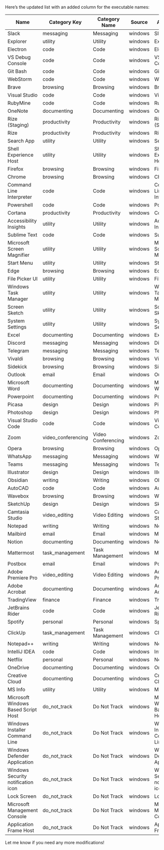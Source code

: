 


Here’s the updated list with an added column for the executable names:

| Name                                      | Category Key      | Category Name      | Source | App Name                             | EXE Name                        |
|-------------------------------------------|-------------------|--------------------|--------|--------------------------------------|---------------------------------|
| Slack                                     | messaging          | Messaging           | windows| Slack                                | Slack.exe                       |
| Explorer                                  | utility            | Utility             | windows| Explorer                             | explorer.exe                    |
| Electron                                  | code               | Code                | windows| Electron                             | Electron.exe                    |
| VS Debug Console                          | code               | Code                | windows| VS Debug Console                     | VSDebugConsole.exe              |
| Git Bash                                  | code               | Code                | windows| Git Bash                             | git-bash.exe                    |
| WebStorm                                  | code               | Code                | windows| WebStorm                             | webstorm.exe                    |
| Brave                                     | browsing           | Browsing            | windows| Brave                                | brave.exe                       |
| Visual Studio                             | code               | Code                | windows| Visual Studio                        | devenv.exe                      |
| RubyMine                                  | code               | Code                | windows| RubyMine                             | ruby_mine.exe                   |
| OneNote                                   | documenting        | Documenting         | windows| OneNote                              | onenote.exe                     |
| Rize (Staging)                            | productivity       | Productivity        | windows| Rize (Staging)                      | RizeStaging.exe                 |
| Rize                                      | productivity       | Productivity        | windows| Rize                                 | Rize.exe                        |
| Search App                                | utility            | Utility             | windows| Search App                           | SearchApp.exe                   |
| Shell Experience Host                     | utility            | Utility             | windows| Shell Experience Host                | ShellExperienceHost.exe          |
| Firefox                                   | browsing           | Browsing            | windows| Firefox                              | firefox.exe                     |
| Chrome                                    | browsing           | Browsing            | windows| Chrome                               | chrome.exe                      |
| Command Line Interpreter                  | code               | Code                | windows| Command Line Interpreter             | cmd.exe                         |
| Powershell                                | code               | Code                | windows| Powershell                           | powershell.exe                  |
| Cortana                                   | productivity       | Productivity        | windows| Cortana                              | Cortana.exe                     |
| Accessibility Insights                    | utility            | Utility             | windows| Accessibility Insights               | AccessibilityInsights.exe        |
| Sublime Text                              | code               | Code                | windows| Sublime Text                         | sublime_text.exe                |
| Microsoft Screen Magnifier                | utility            | Utility             | windows| Microsoft Screen Magnifier           | Magnifier.exe                   |
| Start Menu                                | utility            | Utility             | windows| Start Menu                           | StartMenu.exe                   |
| Edge                                      | browsing           | Browsing            | windows| Edge                                 | msedge.exe                      |
| File Picker UI                            | utility            | Utility             | windows| File Picker UI                       | FilePickerUI.exe                |
| Windows Task Manager                       | utility            | Utility             | windows| Windows Task Manager                  | taskmgr.exe                     |
| Screen Sketch                              | utility            | Utility             | windows| Screen Sketch                        | ScreenSketch.exe                |
| System Settings                           | utility            | Utility             | windows| System Settings                      | SystemSettings.exe              |
| Excel                                      | documenting        | Documenting         | windows| Excel                                | EXCEL.exe                       |
| Discord                                   | messaging          | Messaging           | windows| Discord                              | Discord.exe                     |
| Telegram                                  | messaging          | Messaging           | windows| Telegram                             | Telegram.exe                    |
| Vivaldi                                   | browsing           | Browsing            | windows| Vivaldi                              | vivaldi.exe                     |
| Sidekick                                  | browsing           | Browsing            | windows| Sidekick                             | Sidekick.exe                    |
| Outlook                                    | email              | Email               | windows| Outlook                              | outlook.exe                     |
| Microsoft Word                            | documenting        | Documenting         | windows| Microsoft Word                       | winword.exe                     |
| Powerpoint                                | documenting        | Documenting         | windows| Powerpoint                           | POWERPNT.exe                    |
| Picasa                                    | design             | Design              | windows| Picasa                               | picasa.exe                      |
| Photoshop                                  | design             | Design              | windows| Photoshop                            | photoshop.exe                   |
| Visual Studio Code                        | code               | Code                | windows| Visual Studio Code                   | Code.exe                        |
| Zoom                                       | video_conferencing  | Video Conferencing   | windows| Zoom                                 | Zoom.exe                        |
| Opera                                      | browsing           | Browsing            | windows| Opera                                | opera.exe                       |
| WhatsApp                                   | messaging          | Messaging           | windows| WhatsApp                             | WhatsApp.exe                    |
| Teams                                      | messaging          | Messaging           | windows| Teams                                | Teams.exe                       |
| Illustrator                                | design             | Design              | windows| Illustrator                          | illustrator.exe                 |
| Obsidian                                   | writing            | Writing             | windows| Obsidian                             | Obsidian.exe                    |
| AutoCAD                                   | code               | Code                | windows| AutoCAD                              | acad.exe                        |
| Wavebox                                   | browsing           | Browsing            | windows| Wavebox                              | wavebox.exe                     |
| SketchUp                                   | design             | Design              | windows| SketchUp                             | SketchUp.exe                    |
| Camtasia Studio                           | video_editing      | Video Editing       | windows| Camtasia Studio                     | camtasiastudio.exe             |
| Notepad                                   | writing            | Writing             | windows| Notepad                              | notepad.exe                     |
| Mailbird                                  | email              | Email               | windows| Mailbird                             | mailbird.exe                    |
| Notion                                    | documenting        | Documenting         | windows| Notion                               | Notion.exe                      |
| Mattermost                                | task_management     | Task Management      | windows| Mattermost                           | Mattermost.exe                  |
| Postbox                                   | email              | Email               | windows| Postbox                              | postbox.exe                     |
| Adobe Premiere Pro                        | video_editing      | Video Editing       | windows| Adobe Premiere Pro                   | AdobePremierePro.exe            |
| Adobe Acrobat                             | documenting        | Documenting         | windows| Adobe Acrobat                        | AcroRd32.exe                    |
| TradingView                               | finance            | Finance             | windows| TradingView                          | TradingView.exe                 |
| JetBrains Rider                           | code               | Code                | windows| JetBrains Rider                      | Rider.exe                       |
| Spotify                                   | personal           | Personal            | windows| Spotify                              | Spotify.exe                     |
| ClickUp                                   | task_management     | Task Management      | windows| ClickUp                              | ClickUp.exe                     |
| Notepad++                                 | writing            | Writing             | windows| Notepad++                            | notepad++.exe                   |
| IntelliJ IDEA                             | code               | Code                | windows| IntelliJ IDEA                        | idea64.exe                      |
| Netflix                                    | personal           | Personal            | windows| Netflix                              | Netflix.exe                     |
| OneDrive                                  | documenting        | Documenting         | windows| OneDrive                             | OneDrive.exe                    |
| Creative Cloud                            | documenting        | Documenting         | windows| Creative Cloud                       | CreativeCloud.exe               |
| MS Info                                   | utility            | Utility             | windows| MS Info                              | msinfo32.exe                    |
| Microsoft Windows Based Script Host       | do_not_track       | Do Not Track        | windows| Microsoft Windows Based Script Host  | wscript.exe                     |
| Windows Installer Command Line            | do_not_track       | Do Not Track        | windows| Windows Installer Command Line       | msiexec.exe                     |
| Windows Defender Application              | do_not_track       | Do Not Track        | windows| Windows Defender Application         | MsMpEng.exe                     |
| Windows Security notification icon        | do_not_track       | Do Not Track        | windows| Windows Security notification icon   | SecurityHealthAgent.exe         |
| Lock Screen                               | do_not_track       | Do Not Track        | windows| Lock Screen                          | LockApp.exe                     |
| Microsoft Management Console              | do_not_track       | Do Not Track        | windows| Microsoft Management Console         | mmc.exe                         |
| Application Frame Host                    | do_not_track       | Do Not Track        | windows| Application Frame Host               | ApplicationFrameHost.exe        |

Let me know if you need any more modifications!